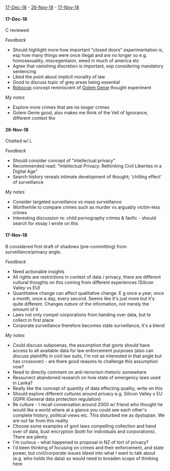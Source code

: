 [17-Dec-18](#17-dec-18) - [26-Nov-18](#26-nov-18) - [17-Nov-18](#17-nov-18)

#### 17-Dec-18

C reviewed

_Feedback_
+ Should highlight more how important "closed doors" experimentation is, esp how many things were once illegal and are no longer so e.g. homosexuality, miscegentaion, weed in much of america etc
+ Agree that vanishing discretion is important, esp considering mandatory sentencing
+ Liked the point about implicit morality of law
+ Good to discuss topic of grey areas being essential
+ [Robocop](robocop.md) concept reminiscent of [Golem Genie](http://philosophicaldisquisitions.blogspot.com/2013/01/the-golem-genie-and-unfriendly-ai-part.html) thought experiment

_My notes_
+ Explore more crimes that are no longer crimes
+ Golem Genie good, also makes me think of the Veil of Ignorance, different context tho

#### 26-Nov-18

Chatted w/ L

_Feedback_
+ Should consider concept of "intellectual privacy"
+ Recommended read: "Intellectual Privacy: Rethinking Civil Liberties in a Digital Age"
+ Search history reveals intimate development of thought; 'chilling effect' of surveillance

_My notes_
+ Consider targeted surveillance vs mass surveillance
+ Worthwhile to compare crimes such as murder vs arguably victim-less crimes
+ Interesting discussion re: child pornography crimes & fanfic - should search for essay I wrote on this

#### 17-Nov-18

B considered first draft of shadows (pre-committing) from surveillance/privacy angle.

_Feedback_

+ Need actionable insights
+ All rights are restrictions in context of data / privacy, there are different cultural thoughts on this coming from different experiences (Silicon Valley vs EU)
+ Quantitative change can affect qualitative change. E g once a year, once a month, once a day, every second. Seems like it's just more but it's quite different. Changes _nature_ of the information, not merely the _amount_ of it
+ Laws not only compel corporations from handing over data, but to collect in first place
+ Corporate surveillance therefore becomes state surveillance, it's a blend

_My notes_

+ Could discuss subpoenas, the assumption that govts should have access to all available data for law enforcement purposes (also can discuss plaintiffs in civil law suits, I'm not as interested in that angle but has crossover) - are there good reasons to challenge this assumption now?
+ Need to directly comment on anti-terrorism rhetoric somewhere
+ Ressurrect abandoned research on how state of emergency laws used in Lanka?
+ Really like the concept of quantity of data effecting quality, write on this
+ Should explore different cultures around privacy e.g. Silicon Valley v EU GDPR (General data protection regulation)
+ Re culture - I recall conversation around 2000 w/ friend who thought he would like a world where at a glance you could see each other's complete history, political views etc. This disturbed me as dystopian. We are not far from this reality
+ Choose some examples of govt laws compelling collection and hand over of data, bust encryption (both for individuals and corporations). There are plenty
+ I'm curious - what happened to proposal in NZ of tort of privacy?
+ I'd been thinking of focusing on crimes and their enforcement, and state power, but civil/corporate issues bleed into what I want to talk about (e.g. who holds the data) so would need to broaden scope of thinking here

